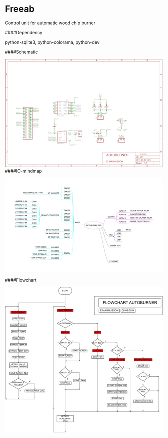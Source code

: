 Freeab
======

Control unit for automatic wood chip burner

####Dependency

python-sqlite3, python-colorama, python-dev

####Schematic

![AB](https://github.com/sedevc/Freeab/blob/master/Schematic.png)
####IO-mindmap

![AB](https://github.com/sedevc/Freeab/blob/master/AB-IOS.jpg)

####Flowchart

![AB](https://github.com/sedevc/Freeab/blob/master/flowchart.png)
